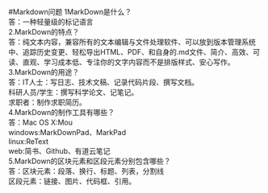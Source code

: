 #Markdown问题
1MarkDown是什么？</br>
答：一种轻量级的标记语言</br>
2.MarkDown的特点？</br>
答：纯文本内容，兼容所有的文本编辑与文件处理软件、可以放到版本管理系统中、追踪历史变更、轻松导出HTML、PDF、和自身的.md文件、简介、高效、可读、直观、学习成本低、专注你的文字内容而不是排版样式、安心写作。</br>
3.MarkDown的用途？</br>
答：IT人士：写日志、技术文稿、记录代码片段、撰写文档。</br>
    科研人员/学生：撰写科学论文、记笔记。</br>
     求职者：制作求职简历。</br>
4.MarkDown的制作工具有哪些？</br>
答：Mac OS X:Mou</br>
    windows:MarkDownPad、MarkPad</br>
    linux:ReText</br>
    web:简书、Github、有道云笔记</br>
5.MarkDown的区块元素和区段元素分别包含哪些？</br>
答：区块元素：段落、换行、标题、列表，分割线</br>
    区段元素：链接、图片、代码框、引用。</br>
